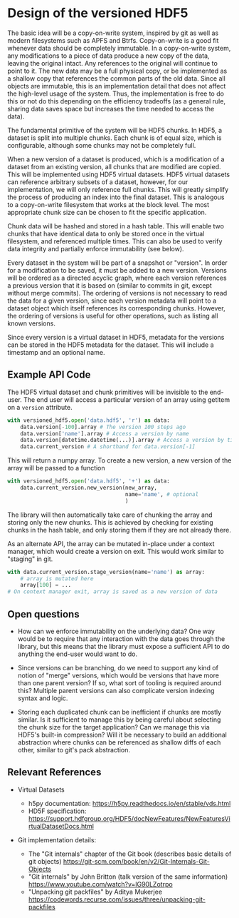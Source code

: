 # Design of the versioned HDF5

The basic idea will be a copy-on-write system, inspired by git as well as modern
filesystems such as APFS and Btrfs. Copy-on-write is a good fit whenever data
should be completely immutable. In a copy-on-write system, any modifications
to a piece of data produce a new copy of the data, leaving the original
intact. Any references to the original will continue to point to it. The new
data may be a full physical copy, or be implemented as a shallow copy that
references the common parts of the old data. Since all objects are immutable,
this is an implementation detail that does not affect the high-level usage of
the system. Thus, the implementation is free to do this or not do this
depending on the efficiency tradeoffs (as a general rule, sharing data saves
space but increases the time needed to access the data).

The fundamental primitive of the system will be HDF5 chunks. In HDF5, a
dataset is split into multiple chunks. Each chunk is of equal size, which is
configurable, although some chunks may not be completely full.

When a new version of a dataset is produced, which is a modification of a
dataset from an existing version, all chunks that are modified are copied.
This will be implemented using HDF5 virtual datasets. HDF5 virtual datasets
can reference arbitrary subsets of a dataset, however, for our implementation,
we will only reference full chunks. This will greatly simplify the process of
producing an index into the final dataset. This is analogous to a
copy-on-write filesystem that works at the block level. The most appropriate
chunk size can be chosen to fit the specific application.

Chunk data will be hashed and stored in a hash table. This will enable two
chunks that have identical data to only be stored once in the virtual
filesystem, and referenced multiple times. This can also be used to verify
data integrity and partially enforce immutability (see below).

Every dataset in the system will be part of a snapshot or "version". In order
for a modification to be saved, it must be added to a new version. Versions
will be ordered as a directed acyclic graph, where each version references a
previous version that it is based on (similar to commits in git, except
without merge commits). The ordering of versions is not necessary to read the
data for a given version, since each version metadata will point to a dataset
object which itself references its corresponding chunks. However, the ordering
of versions is useful for other operations, such as listing all known
versions.

Since every version is a virtual dataset in HDF5, metadata for the
versions can be stored in the HDF5 metadata for the dataset. This will include
a timestamp and an optional name.

## Example API Code

The HDF5 virtual dataset and chunk primitives will be invisible to the
end-user. The end user will access a particular version of an array using
getitem on a `version` attribute.

```py
with versioned_hdf5.open('data.hdf5', 'r') as data:
    data.version[-100].array # The version 100 steps ago
    data.version['name'].array # Access a version by name
    data.version[datetime.datetime(...)].array # Access a version by timestamp
    data.current_version # A shorthand for data.version[-1]
```

This will return a numpy array. To create a new version, a new version of the
array will be passed to a function

```py
with versioned_hdf5.open('data.hdf5', '+') as data:
    data.current_version.new_version(new_array,
                                     name='name', # optional
                                     )
```

The library will then automatically take care of chunking the array and
storing only the new chunks. This is achieved by checking for existing chunks
in the hash table, and only storing them if they are not already there.

As an alternate API, the array can be mutated in-place under a context
manager, which would create a version on exit. This would work similar to
"staging" in git.

```py
with data.current_version.stage_version(name='name') as array:
    # array is mutated here
    array[100] = ...
# On context manager exit, array is saved as a new version of data
```

## Open questions

- How can we enforce immutability on the underlying data? One way would be to
  require that any interaction with the data goes through the library, but
  this means that the library must expose a sufficient API to do anything the
  end-user would want to do.

- Since versions can be branching, do we need to support any kind of notion of
  "merge" versions, which would be versions that have more than one parent
  version? If so, what sort of tooling is required around this? Multiple
  parent versions can also complicate version indexing syntax and logic.

- Storing each duplicated chunk can be inefficient if chunks are mostly
  similar. Is it sufficient to manage this by being careful about selecting
  the chunk size for the target application? Can we manage this via HDF5's
  built-in compression? Will it be necessary to build an additional
  abstraction where chunks can be referenced as shallow diffs of each other,
  similar to git's pack abstraction.

## Relevant References

- Virtual Datasets
  - h5py documentation: https://h5py.readthedocs.io/en/stable/vds.html
  - HD5F specification: https://support.hdfgroup.org/HDF5/docNewFeatures/NewFeaturesVirtualDatasetDocs.html

- Git implementation details:
  - The "Git internals" chapter of the Git book (describes basic details of git objects)
    https://git-scm.com/book/en/v2/Git-Internals-Git-Objects
  - "Git internals" by John Britton (talk version of the same information)
    https://www.youtube.com/watch?v=lG90LZotrpo
  - "Unpacking git packfiles" by Aditya Mukerjee
    https://codewords.recurse.com/issues/three/unpacking-git-packfiles
